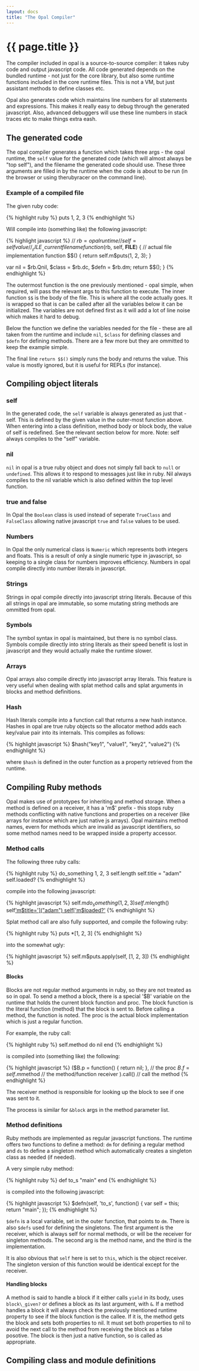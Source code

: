 ```yaml
---
layout: docs
title: "The Opal Compiler"
---
```


{{ page.title }}
================

The compiler included in opal is a source-to-source compiler: it takes
ruby code and output javascript code. All code generated depends on the
bundled runtime - not just for the core library, but also some runtime
functions included in the core runtime files. This is not a VM, but just
assistant methods to define classes etc.

Opal also generates code which maintains line numbers for all statements
and expressions. This makes it really easy to debug through the
generated javascript. Also, advanced debuggers will use these line
numbers in stack traces etc to make things extra eash.

The generated code
------------------

The opal compiler generates a function which takes three args - the
opal runtime, the `self` value for the generated code (which will almost
always be "top self"), and the filename the generated code should use.
These three arguments are filled in by the runtime when the code is
about to be run (in the browser or using therubyracer on the command
line).

### Example of a compiled file

The given ruby code:

{% highlight ruby %}
puts 1, 2, 3
{% endhighlight %}

Will compile into (something like) the following javascript:

{% highlight javascript %}
// $rb = opal runtime
// self = self value
// __FILE__ = current filename
function($rb, self, __FILE__) {
  // actual file implementation
  function $$() {
    return self.m$puts(1, 2, 3);
  }

  var nil = $rb.Qnil, $class = $rb.dc, $defn = $rb.dm;
  return $$();
}
{% endhighlight %}

The outermost function is the one previously mentioned - opal simple,
when required, will pass the relevant args to this function to execute.
The inner function `$$` is the body of the file. This is where all the
code actually goes. It is wrapped so that is can be called after all the
variables below it can be initialized. The variables are not defined
first as it will add a lot of line noise which makes it hard to debug.

Below the function we define the variables needed for the file - these
are all taken from the runtime and include `nil`, `$class` for defining
classes and `$defn` for defining methods. There are a few more but they
are ommitted to keep the example simple.

The final line `return $$()` simply runs the body and returns the value.
This value is mostly ignored, but it is useful for REPLs (for instance).

Compiling object literals
-------------------------

### self

In the generated code, the `self` variable is always generated as just
that - self. This is defined by the given value in the outer-most
function above. When entering into a class definition, method body or
block body, the value of self is redefined. See the relevant section
below for more. Note: self always compiles to the "self" variable.

### nil

`nil` in opal is a true ruby object and does not simply fall back to
`null` or `undefined`. This allows it to respond to messages just like
in ruby. Nil always compiles to the nil variable which is also defined
within the top level function.

### true and false

In Opal the `Boolean` class is used instead of seperate `TrueClass` and
`FalseClass` allowing native javascript `true` and `false` values to be
used.

### Numbers

In Opal the only numerical class is `Numeric` which represents both
integers and floats. This is a result of only a single numeric type in
javascript, so keeping to a single class for numbers improves
efficiency. Numbers in opal compile directly into number literals in
javascript.

### Strings

Strings in opal compile directly into javascript string literals.
Because of this all strings in opal are immutable, so some mutating
string methods are ommitted from opal.

### Symbols

The symbol syntax in opal is maintained, but there is no symbol class.
Symbols compile directly into string literals as their speed benefit is
lost in javascript and they would actually make the runtime slower.

### Arrays

Opal arrays also compile directly into javascript array literals. This
feature is very useful when dealing with splat method calls and splat
arguments in blocks and method definitions.

### Hash

Hash literals compile into a function call that returns a new hash
instance. Hashes in opal are true ruby objects so the allocator method
adds each key/value pair into its internals. This compiles as follows:

{% highlight javascript %}
$hash("key1", "value1", "key2", "value2")
{% endhighlight %}

where `$hash` is defined in the outer function as a property retrieved
from the runtime.

Compiling Ruby methods
----------------------

Opal makes use of prototypes for inheriting and method storage. When a
method is defined on a receiver, it has a 'm$' prefix - this stops ruby
methods conflicting with native functions and properties on a receiver
(like arrays for instance which are just native js arrays). Opal
maintains method names, evern for methods which are invalid as
javascript identifiers, so some method names need to be wrapped inside a
property accessor.

### Method calls

The following three ruby calls:

{% highlight ruby %}
do_something 1, 2, 3
self.length
self.title = "adam"
self.loaded?
{% endhighlight %}

compile into the following javascript:

{% highlight javascript %}
self.m$do_something(1, 2, 3)
self.m$length()
self['m$title=']("adam")
self['m$loaded?']()
{% endhighlight %}

Splat method call are also fully supported, and compile the following
ruby:

{% highlight ruby %}
puts *[1, 2, 3]
{% endhighlight %}

into the somewhat ugly:

{% highlight javascript %}
self.m$puts.apply(self, [1, 2, 3])
{% endhighlight %}

#### Blocks

Blocks are not regular method arguments in ruby, so they are not treated
as so in opal. To send a method a block, there is a special '$B'
variable on the runtime that holds the current block function and proc.
The block function is the literal function (method) that the block is
sent to. Before calling a method, the function is noted. The proc is the
actual block implementation which is just a regular function.

For example, the ruby call:

{% highlight ruby %}
self.method do
  nil
end
{% endhighlight %}

is compiled into (something like) the following:

{% highlight javascript %}
($B.p = function() { return nil; }, // the proc
 $B.f = self.m$method               // the method/function receiver
).call()                            // call the method
{% endhighlight %}

The receiver method is responsible for looking up the block to see if
one was sent to it.

The process is similar for `&block` args in the method parameter list.

### Method definitions

Ruby methods are implemented as regular javascript functions. The
runtime offers two functions to define a method: `dm` for defining a
regular method and `ds` to define a singleton method which automatically
creates a singleton class as needed (if needed).

A very simple ruby method:

{% highlight ruby %}
def to_s
  "main"
end
{% endhighlight %}

is compiled into the following javascript:

{% highlight javascript %}
$defn(self, 'to_s', function() { var self = this;
  return "main";
});
{% endhighlight %}

`$defn` is a local variable, set in the outer function, that points to
`dm`. There is also `$defs` used for defining the singletons. The first
argument is the receiver, which is always self for normal methods, or
will be the receiver for singleton methods. The second arg is the method
name, and the third is the implementation. 

It is also obvious that `self` here is set to `this`, which is the
object receiver. The singleton version of this function would be
identical except for the receiver.

#### Handling blocks

A method is said to handle a block if it either calls `yield` in its body,
uses `block\_given?` or defines a block as its last argument, with `&`.
If a method handles a block it will always check the previously
mentioned runtime property to see if the block function is the callee.
If it is, the method gets the block and sets both properties to nil. It
must set both properties to nil to avoid the next call to the method
from receiving the block as a false posotive. The block is then just a
native function, so is called as appropriate.

Compiling class and module definitions
--------------------------------------

